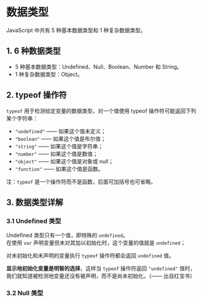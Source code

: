 # 数据类型

JavaScript 中共有 5 种基本数据类型和 1 种复杂数据类型。

## 1. 6 种数据类型

* 5 种基本数据类型：Undefined、Null、Boolean、Number 和 String。
* 1 种复杂数据类型：Object。

## 2. typeof 操作符

`typeof` 用于检测给定变量的数据类型，对一个值使用 typeof 操作符可能返回下列某个字符串：

* `"undefined"` —— 如果这个值未定义；
* `"boolean"` —— 如果这个值是布尔值；
* `"string"` —— 如果这个值是字符串；
* `"number"` —— 如果这个值是数值；
* `"object"` —— 如果这个值是对象或 null；
* `"function"` —— 如果这个值是函数。

注：`typeof` 是一个操作符而不是函数，后面可加括号也可省略。

## 3. 数据类型详解

### 3.1 Undefined 类型

Undefined 类型只有一个值，即特殊的 `undefined`。  
在使用 `var` 声明变量但未对其加以初始化时，这个变量的值就是 `undefined`；

对未初始化和未声明的变量执行 `typeof` 操作符都会返回 `undefined` 值。

**显示地初始化变量是明智的选择**，这样当 `typeof` 操作符返回 `"undefined"` 值时，我们就知道被检测地变量还没有被声明，而不是尚未初始化。（—— 出自红宝书）

### 3.2 Null 类型

